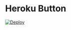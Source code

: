 # Heroku Button

[![Deploy](https://www.herokucdn.com/deploy/button.svg)](https://heroku.com/deploy?template=https://github.com/chescos/phpinfo)
